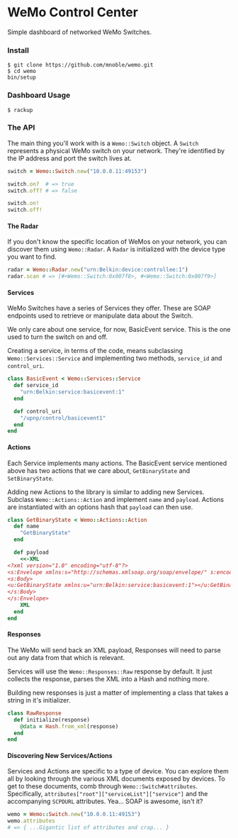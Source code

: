 # WeMo Control Center

Simple dashboard of networked WeMo Switches.

### Install

```
$ git clone https://github.com/mnoble/wemo.git
$ cd wemo
bin/setup
```

### Dashboard Usage

```
$ rackup
```

### The API

The main thing you'll work with is a `Wemo::Switch` object. A `Switch`
represents a physical WeMo switch on your network. They're identified by
the IP address and port the switch lives at.

```ruby
switch = Wemo::Switch.new("10.0.0.11:49153")

switch.on?  # => true
switch.off? # => false

switch.on!
switch.off!
```

#### The Radar

If you don't know the specific location of WeMos on your network, you
can discover them using `Wemo::Radar`. A `Radar` is initialized with the
device type you want to find.

```ruby
radar = Wemo::Radar.new("urn:Belkin:device:controllee:1")
radar.scan # => [#<Wemo::Switch:0x007f8>, #<Wemo::Switch:0x007f9>]
```

#### Services

WeMo Switches have a series of Services they offer. These are SOAP
endpoints used to retrieve or manipulate data about the Switch.

We only care about one service, for now, BasicEvent service. This is
the one used to turn the switch on and off.

Creating a service, in terms of the code, means subclassing
`Wemo::Services::Service` and implementing two methods, `service_id` and
`control_uri`.

```ruby
class BasicEvent < Wemo::Services::Service
  def service_id
    "urn:Belkin:service:basicevent:1"
  end

  def control_uri
    "/upnp/control/basicevent1"
  end
end
```

#### Actions

Each Service implements many actions. The BasicEvent service mentioned
above has two actions that we care about, `GetBinaryState` and
`SetBinaryState`.

Adding new Actions to the library is similar to adding new Services.
Subclass `Wemo::Actions::Action` and implement `name` and `payload`.
Actions are instantiated with an options hash that `payload` can then
use.

```ruby
class GetBinaryState < Wemo::Actions::Action
  def name
    "GetBinaryState"
  end

  def payload
    <<-XML
<?xml version="1.0" encoding="utf-8"?>
<s:Envelope xmlns:s="http://schemas.xmlsoap.org/soap/envelope/" s:encodingStyle="http://schemas.xmlsoap.org/soap/encoding/">
<s:Body>
<u:GetBinaryState xmlns:u="urn:Belkin:service:basicevent:1"></u:GetBinaryState>
</s:Body>
</s:Envelope>
    XML
  end
end
```

#### Responses

The WeMo will send back an XML payload, Responses will need to parse out 
any data from that which is relevant.

Services will use the `Wemo::Responses::Raw` response by default. It just 
collects the response, parses the XML into a Hash and nothing more.

Building new responses is just a matter of implementing a class that
takes a string in it's initializer.

```ruby
class RawResponse
  def initialize(response)
    @data = Hash.from_xml(response)
  end
end
```

#### Discovering New Services/Actions

Services and Actions are specific to a type of device. You can explore
them all by looking through the various XML documents exposed by
devices. To get to these documents, comb through
`Wemo::Switch#attributes`. Specifically,
`attributes["root"]["serviceList"]["service"]` and the accompanying
`SCPDURL` attributes. Yea... SOAP is awesome,
isn't it? </sarcasm>

```ruby
wemo = Wemo::Switch.new("10.0.0.11:49153")
wemo.attributes
# => { ...Gigantic list of attributes and crap... }
```

```
